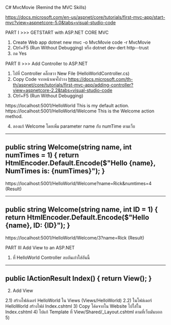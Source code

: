 C# MvcMovie (Remind the MVC Skills)

https://docs.microsoft.com/en-us/aspnet/core/tutorials/first-mvc-app/start-mvc?view=aspnetcore-5.0&tabs=visual-studio-code


PART I >>> GETSTART with ASP.NET CORE MVC
1) Create Web app
  dotnet new mvc -o MvcMovie
  code -r MvcMovie
2) Ctrl+F5 (Run Without Debugging) หรือ dotnet dev-dert http--trust
3) กด Yes


PART II >>> Add Controller to ASP.NET
1) ไปที่ Controller คลิ๊กขวา New File (HelloWorldController.cs)
2) Copy Code จากหน้าเพจไปวาง
https://docs.microsoft.com/th-th/aspnet/core/tutorials/first-mvc-app/adding-controller?view=aspnetcore-2.2&tabs=visual-studio-code
3) Ctrl+F5 (Run Without Debugging)

  https://localhost:5001/HelloWorld
  This is my default action.
  https://localhost:5001/HelloWorld/Welcome
  This is the Welcome action method.
  
4) ลองแก้ Welcome โดยเพิ่ม parameter name กับ numTime ตามเว็บ
--------------------------------------------------------------------------------------
public string Welcome(string name, int numTimes = 1)
{
    return HtmlEncoder.Default.Encode($"Hello {name}, NumTimes is: {numTimes}");
}
--------------------------------------------------------------------------------------
https://localhost:5001/HelloWorld/Welcome?name=Rick&numtimes=4 (Result)

--------------------------------------------------------------------------------------
public string Welcome(string name, int ID = 1)
{
    return HtmlEncoder.Default.Encode($"Hello {name}, ID: {ID}");
}
--------------------------------------------------------------------------------------
https://localhost:5001/HelloWorld/Welcome/3?name=Rick (Result)


PART III Add View to an ASP.NET
1) ที่ HelloWorld Controller ลบอันเก่าใส่อันนี้
--------------------------------------------------------------------------------------
public IActionResult Index()
{
    return View();
}
--------------------------------------------------------------------------------------
2) Add View

  2.1) สร้างโฟล์เดอร์ HelloWorld ใน Views (Views/HelloWorld)
  2.2) ในโฟล์เดอร์ HelloWorld สร้างไฟล์ Index.cshtml
3) Copy โค้ดจากใน Website ไปใส่ใน Index.cshtml
4) ไปแก้ Template ที่ View/Shared/_Layout.cshtml ตามที่เว็บมันบอก
5) 
